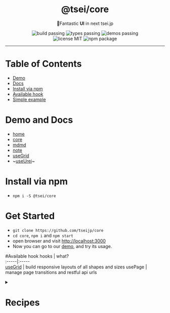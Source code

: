 <h1 align="center">@tsei/core</h1>
<p align="center">🌌Fantastic <b>UI</b> in next tsei.jp</p>
<p align="center">
    <img alt="build passing" src="https://img.shields.io/badge/build-👌-green.svg"/>
    <img alt="types passing" src="https://img.shields.io/badge/types-👌-yellow.svg"/>
    <img alt="demos passing" src="https://img.shields.io/badge/demos-👌-red.svg"/>
    <br>
    <img alt="license MIT" src="https://img.shields.io/badge/license-MIT-green.svg"/>
    <img alt="npm package" src="https://badge.fury.io/js/%40tsei%2Fcore.svg"/>
</p>

<hr>

# Table of Contents
- [Demo](#demo)  
- [Docs](#docs)
- [Install via npm](#install-via-npm)  
- [Available hook](#available-hook)  
- [Simple example](#simple-example)  

# Demo and Docs
- [home](https://tsei.jp/home/)
- [core](https://tsei.jp/hook/)
- [mdmd](https://tsei.jp/mdmd/)
- [note](https://tsei.jp/note/)
- [useGrid](https://tsei.jp/hook/use-grid/)
- ~[useUrei](https://tsei.jp/hook/use-urei/)~

# Install via npm
- `npm i -S @tsei/core`

# Get Started
- `git clone https://github.com/tseijp/core`
- `cd core`, `npm i` and `npm start`
- open browser and visit [http://localhost:3000](http://localhost:3000)
- Now you can go to our [demo](https://tsei.jp/hook/), and try its usage.

#Available hook
hooks | what?  
:-----|:-----  
[useGrid](https://github.com/tseijp/use-grid) | build responsive layouts of all shapes and sizes
usePage | manage page transitions and restful api urls

<details>
<summary>

# Recipes

</summary>
<table>
<tr align="center"><td><br/>

[![ Components ](
    https://img.shields.io/badge/Components-black.svg)](
    https://github.com/tseijp/core/tree/master/src/components/)

</td><td><br/>

[![ Demo ](
    https://img.shields.io/badge/Demo-black.svg)](
    https://github.com/tseijp/core/tree/master/page/demos/components)

</td></tr><tr><td>
<h6>Card</h6>
</td><td>

```tsx
<Card/>
```

</td></tr><tr><td>
<h6>Code</h6>
</td><td>

```tsx
<Code/>
```

</td></tr><tr><td>
<h6>Grow</h6>
</td><td>

```tsx
<Grow/>
```

</td></tr><tr><td>
<h6>Head</h6>
</td><td>

```tsx
<Head/>
```

</td></tr><tr><td>
<h6>Foot</h6>
</td><td>

```tsx
<Foot/>
```

</td></tr><tr><td>

<h6>Icon</h6>
</td><td>

```tsx
<Icon/>
```

</td></tr></table>
</details>
